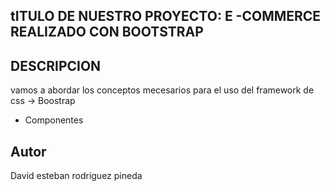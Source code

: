 ## tITULO DE NUESTRO PROYECTO: E -COMMERCE REALIZADO CON BOOTSTRAP

## DESCRIPCION

vamos a abordar los conceptos mecesarios para el uso del framework de css -> Boostrap

- Componentes

## Autor

David esteban rodriguez pineda
